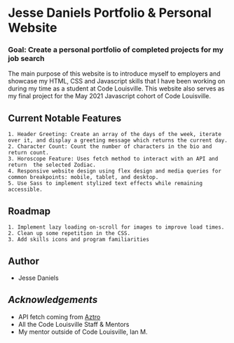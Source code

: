 # **Jesse Daniels Portfolio & Personal Website**  

### Goal: Create a personal portfolio of completed projects for my job search

The main purpose of this website is to introduce myself to employers and showcase my HTML, CSS and Javascript skills that I have been working on during my time as a student at Code Louisville. This website also serves as my final project for the May 2021 Javascript cohort of Code Louisville.  

## Current Notable Features 
    1. Header Greeting: Create an array of the days of the week, iterate over it, and display a greeting message which returns the current day.
    2. Character Count: Count the number of characters in the bio and return count. 
    3. Horoscope Feature: Uses fetch method to interact with an API and return  the selected Zodiac. 
    4. Responsive website design using flex design and media queries for common breakpoints: mobile, tablet, and desktop.
    5. Use Sass to implement stylized text effects while remaining accessible. 

## Roadmap
    1. Implement lazy loading on-scroll for images to improve load times. 
    2. Clean up some repetition in the CSS. 
    3. Add skills icons and program familiarities 

## Author

* Jesse Daniels  

## *Acknowledgements*
* API fetch coming from [Aztro](https://aztro.sameerkumar.website)
* All the Code Louisville Staff & Mentors
* My mentor outside of Code Louisville, Ian M.